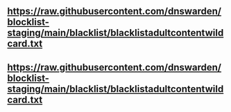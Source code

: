 ## https://raw.githubusercontent.com/dnswarden/blocklist-staging/main/blacklist/blacklistadultcontentwildcard.txt
## https://raw.githubusercontent.com/dnswarden/blocklist-staging/main/blacklist/blacklistadultcontentwildcard.txt
